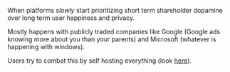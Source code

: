 When platforms *slowly* start prioritizing short term shareholder dopamine over long term user happiness and privacy.

Mostly happens with publicly traded companies like Google (Google ads knowing more about you than your parents) and Microsoft (whatever is happening with windows).

Users try to combat this by self hosting everything (look [here](https://pastebin.com/sw7hbhrg)).
